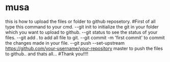 # musa
this is how to upload the files or folder to github reposetory.
#First of all type this command to your cmd.
--git init
to initialize  the git in your folder which you want to upload to github.
--git status
to see the status of your files.
--git add .
to add all file to git.
--git commit -m 'first commit'
to commit the changes made in your file.
--git push --set-upstream https://github.com/your-username/your-repository master
to push the files to github..
and thats all...
#Thank you!!!!
